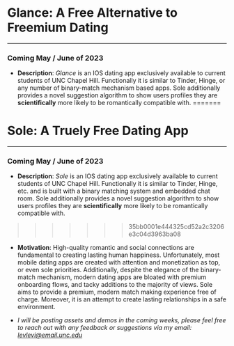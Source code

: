 # Glance: A Free Alternative to Freemium Dating
--- 
### Coming May / June of 2023

- **Description**: *Glance* is an IOS dating app exclusively available to current students of UNC Chapel Hill. Functionally it is similar to Tinder, Hinge, or any number of binary-match mechanism based apps. Sole additionally provides a novel suggestion algorithm to show users profiles they are **scientifically** more likely to be romantically compatible with.
=======
# Sole: A Truely Free Dating App
--- 
### Coming May / June of 2023

- **Description**: *Sole* is an IOS dating app exclusively available to current students of UNC Chapel Hill. Functionally it is similar to Tinder, Hinge, etc. and is built with a binary matching system and embedded chat room. Sole additionally provides a novel suggestion algorithm to show users profiles they are **scientifically** more likely to be romantically compatible with.
>>>>>>> 35bb0001e444325cd52a2c3206e3c04d3963ba08
- **Motivation**: High-quality romantic and social connections are fundamental to creating lasting human happiness. Unfortunately, most mobile dating apps are created with attention and monetization as top, or even sole priorities. Additionally, despite the elegance of the binary-match mechanism, modern dating apps are bloated with premium onboarding flows, and tacky additions to the majority of views. Sole aims to provide a premium, modern match making experience free of charge. Moreover, it is an attempt to create lasting relationships in a safe environment.

- *I will be posting assets and demos in the coming weeks, please feel free to reach out with any feedback or suggestions via my email: levlevi@email.unc.edu*
